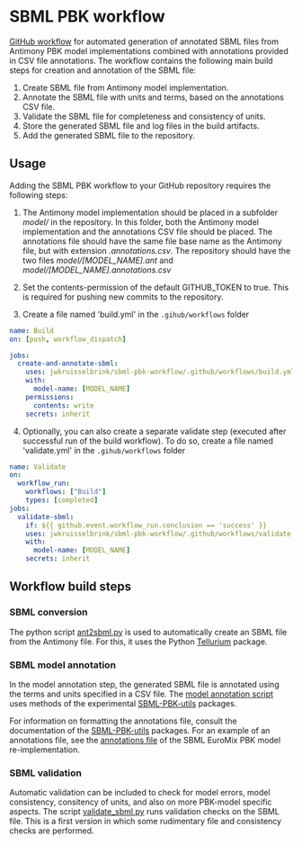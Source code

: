 # SBML PBK workflow

[GitHub workflow](https://docs.github.com/en/actions/using-workflows) for automated generation of annotated SBML files from Antimony PBK model implementations combined with annotations provided in CSV file annotations. The workflow contains the following main build steps for creation and annotation of the SBML file:

1. Create SBML file from Antimony model implementation.
2. Annotate the SBML file with units and terms, based on the annotations CSV file.
3. Validate the SBML file for completeness and consistency of units.
4. Store the generated SBML file and log files in the build artifacts.
5. Add the generated SBML file to the repository.

## Usage

Adding the SBML PBK workflow to your GitHub repository requires the following steps:

1. The Antimony model implementation should be placed in a subfolder *model/* in the repository. In this folder, both the Antimony model implementation and the annotations CSV file should be placed. The annotations file should have the same file base name as the Antimony file, but with extension *.annotations.csv*. The repository should have the two files *model/[MODEL_NAME].ant* and *model/[MODEL_NAME].annotations.csv*

2. Set the contents-permission of the default GITHUB_TOKEN to true. This is required for pushing new commits to the repository.

3. Create a file named 'build.yml' in the `.gihub/workflows` folder 

```yaml
name: Build
on: [push, workflow_dispatch]

jobs:
  create-and-annotate-sbml:
    uses: jwkruisselbrink/sbml-pbk-workflow/.github/workflows/build.yml@v7
    with:
      model-name: [MODEL_NAME]
    permissions:
      contents: write
    secrets: inherit
```

4. Optionally, you can also create a separate validate step (executed after successful run of the build workflow). To do so, create a file named 'validate.yml' in the `.gihub/workflows` folder 

```yaml
name: Validate
on:
  workflow_run:
    workflows: ["Build"]
    types: [completed]
jobs:
  validate-sbml:
    if: ${{ github.event.workflow_run.conclusion == 'success' }}
    uses: jwkruisselbrink/sbml-pbk-workflow/.github/workflows/validate.yml@v7
    with:
      model-name: [MODEL_NAME]
    secrets: inherit
```

## Workflow build steps

### SBML conversion

The python script [ant2sbml.py](src/ant2sbml.py) is used to automatically create an SBML file from the Antimony file. For this, it uses the Python [Tellurium](https://tellurium.analogmachine.org/) package.

### SBML model annotation

In the model annotation step, the generated SBML file is annotated using the terms and units specified in a CSV file. The [model annotation script](src/annotate_sbml.py) uses methods of the experimental [SBML-PBK-utils](https://github.com/jwkruisselbrink/sbml-pbk-utils) packages.

For information on formatting the annotations file, consult the documentation of the [SBML-PBK-utils](https://github.com/jwkruisselbrink/sbml-pbk-utils) packages. For an example of an annotations file, see the [annotations file](https://github.com/rivm-syso/euromix-to-sbml/blob/main/model/euromix.annotations.csv) of the SBML EuroMix PBK model re-implementation.

### SBML validation

Automatic validation can be included to check for model errors, model consistency, consitency of units, and also on more PBK-model specific aspects. The script [validate_sbml.py](src/validate_sbml.py) runs validation checks on the SBML file. This is a first version in which some rudimentary file and consistency checks are performed.

